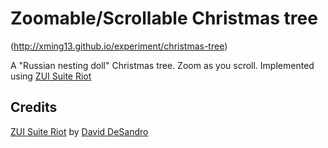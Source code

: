# Zoomable/Scrollable Christmas tree
(http://xming13.github.io/experiment/christmas-tree)

A "Russian nesting doll" Christmas tree.
Zoom as you scroll. 
Implemented using [ZUI Suite Riot](https://github.com/desandro/zui-site-riot)

## Credits
[ZUI Suite Riot](https://github.com/desandro/zui-site-riot) by [David DeSandro](http://v3.desandro.com/)
